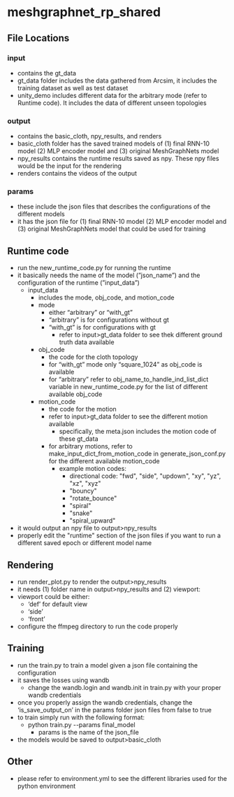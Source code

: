 # meshgraphnet_rp_shared

## File Locations

### input

- contains the gt_data
- gt_data folder includes the data gathered from Arcsim, it includes the training dataset as well as test dataset
- unity_demo includes different data for the arbitrary mode (refer to Runtime code). It includes the data of different unseen topologies


### output

- contains the basic_cloth, npy_results, and renders
- basic_cloth folder has the saved trained models of (1) final RNN-10 model (2) MLP encoder model and (3) original MeshGraphNets model
- npy_results contains the runtime results saved as npy. These npy files would be the input for the rendering
- renders contains the videos of the output

### params

- these include the json files that describes the configurations of the different models
- it has the json file for (1) final RNN-10 model (2) MLP encoder model and (3) original MeshGraphNets model that could be used for training

## Runtime code

- run the new_runtime_code.py for running the runtime
- it basically needs the name of the model (”json_name”) and the configuration of the runtime (”input_data”)
    - input_data
        - includes the mode, obj_code, and motion_code
        - mode
            - either “arbitrary” or “with_gt”
            - “arbitrary” is for configurations without gt
            - “with_gt” is for configurations with gt
                - refer to input>gt_data folder to see thek different ground truth data available
        - obj_code
            - the code for the cloth topology
            - for “with_gt” mode only “square_1024” as obj_code is available
            - for “arbitrary” refer to obj_name_to_handle_ind_list_dict variable in new_runtime_code.py for the list of different available obj_code
        - motion_code
            - the code for the motion
            - refer to input>gt_data folder to see the different motion available
                - specifically, the meta.json includes the motion code of these gt_data
            - for arbitrary motions, refer to make_input_dict_from_motion_code in generate_json_conf.py for the different available motion_code
                - example motion codes:
                    - directional code: "fwd", "side", "updown", "xy", "yz", "xz", "xyz"
                    - "bouncy"
                    - "rotate_bounce"
                    - "spiral"
                    - "snake"
                    - "spiral_upward"
- it would output an npy file to output>npy_results
- properly edit the "runtime" section of the json files if you want to run a different saved epoch or different model name

## Rendering

- run render_plot.py to render the output>npy_results
- it needs (1) folder name in output>npy_results and (2) viewport:
- viewport could be either:
    - ‘def’ for default view
    - ‘side’
    - ‘front’
- configure the ffmpeg directory to run the code properly

## Training

- run the train.py to train a model given a json file containing the configuration
- it saves the losses using wandb
    - change the wandb.login and wandb.init in train.py with your proper wandb credentials
- once you properly assign the wandb credentials, change the ‘is_save_output_on’ in the params folder json files from false to true
- to train simply run with the following format:
    - python train.py --params final_model
        - params is the name of the json_file
- the models would be saved to output>basic_cloth

## Other

- please refer to environment.yml to see the different libraries used for the python environment